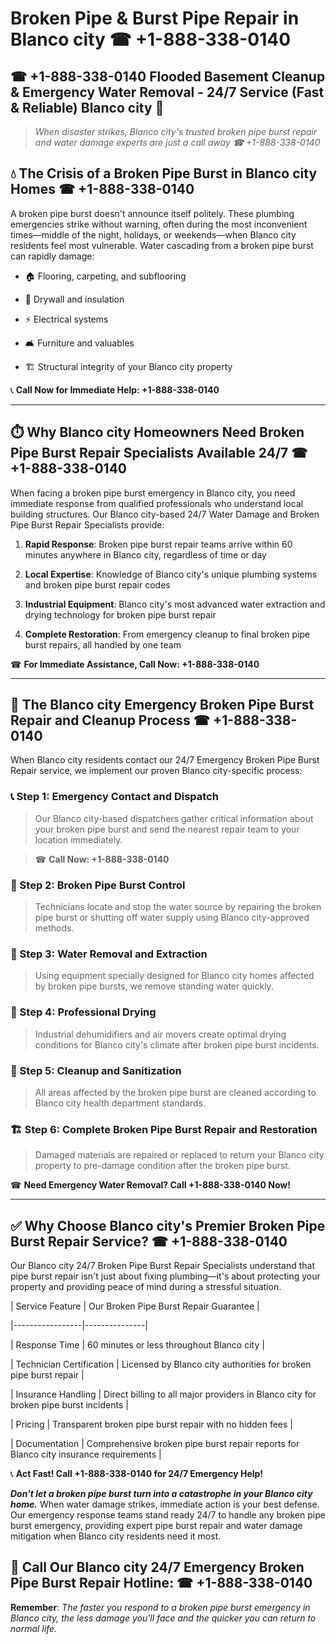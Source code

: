 # Broken Pipe & Burst Pipe Repair in Blanco city ☎ +1-888-338-0140  
## ☎ +1-888-338-0140 Flooded Basement Cleanup & Emergency Water Removal - 24/7 Service (Fast & Reliable) Blanco city 🚨  

> *When disaster strikes, Blanco city's trusted broken pipe burst repair and water damage experts are just a call away ☎ +1-888-338-0140*  

## 💧 The Crisis of a Broken Pipe Burst in Blanco city Homes ☎ +1-888-338-0140  

A broken pipe burst doesn't announce itself politely. These plumbing emergencies strike without warning, often during the most inconvenient times—middle of the night, holidays, or weekends—when Blanco city residents feel most vulnerable. Water cascading from a broken pipe burst can rapidly damage:  

* 🏠 Flooring, carpeting, and subflooring  
* 🧱 Drywall and insulation  
* ⚡ Electrical systems  
* 🛋️ Furniture and valuables  
* 🏗️ Structural integrity of your Blanco city property  

📞 **Call Now for Immediate Help: +1-888-338-0140**  

---  

## ⏱️ Why Blanco city Homeowners Need Broken Pipe Burst Repair Specialists Available 24/7 ☎ +1-888-338-0140  

When facing a broken pipe burst emergency in Blanco city, you need immediate response from qualified professionals who understand local building structures. Our Blanco city-based 24/7 Water Damage and Broken Pipe Burst Repair Specialists provide:  

1. **Rapid Response**: Broken pipe burst repair teams arrive within 60 minutes anywhere in Blanco city, regardless of time or day  
2. **Local Expertise**: Knowledge of Blanco city's unique plumbing systems and broken pipe burst repair codes  
3. **Industrial Equipment**: Blanco city's most advanced water extraction and drying technology for broken pipe burst repair  
4. **Complete Restoration**: From emergency cleanup to final broken pipe burst repairs, all handled by one team  

☎ **For Immediate Assistance, Call Now: +1-888-338-0140**  

---  

## 🔧 The Blanco city Emergency Broken Pipe Burst Repair and Cleanup Process ☎ +1-888-338-0140  

When Blanco city residents contact our 24/7 Emergency Broken Pipe Burst Repair service, we implement our proven Blanco city-specific process:  

### 📞 Step 1: Emergency Contact and Dispatch  
> Our Blanco city-based dispatchers gather critical information about your broken pipe burst and send the nearest repair team to your location immediately.  
> ☎ **Call Now: +1-888-338-0140**  

### 🚿 Step 2: Broken Pipe Burst Control  
> Technicians locate and stop the water source by repairing the broken pipe burst or shutting off water supply using Blanco city-approved methods.  

### 🌊 Step 3: Water Removal and Extraction  
> Using equipment specially designed for Blanco city homes affected by broken pipe bursts, we remove standing water quickly.  

### 💨 Step 4: Professional Drying  
> Industrial dehumidifiers and air movers create optimal drying conditions for Blanco city's climate after broken pipe burst incidents.  

### 🧼 Step 5: Cleanup and Sanitization  
> All areas affected by the broken pipe burst are cleaned according to Blanco city health department standards.  

### 🏗️ Step 6: Complete Broken Pipe Burst Repair and Restoration  
> Damaged materials are repaired or replaced to return your Blanco city property to pre-damage condition after the broken pipe burst.  

☎ **Need Emergency Water Removal? Call +1-888-338-0140 Now!**  

---  

## ✅ Why Choose Blanco city's Premier Broken Pipe Burst Repair Service? ☎ +1-888-338-0140  

Our Blanco city 24/7 Broken Pipe Burst Repair Specialists understand that pipe burst repair isn't just about fixing plumbing—it's about protecting your property and providing peace of mind during a stressful situation.  

| Service Feature | Our Broken Pipe Burst Repair Guarantee |  
|-----------------|---------------|  
| Response Time | 60 minutes or less throughout Blanco city |  
| Technician Certification | Licensed by Blanco city authorities for broken pipe burst repair |  
| Insurance Handling | Direct billing to all major providers in Blanco city for broken pipe burst incidents |  
| Pricing | Transparent broken pipe burst repair with no hidden fees |  
| Documentation | Comprehensive broken pipe burst repair reports for Blanco city insurance requirements |  

📞 **Act Fast! Call +1-888-338-0140 for 24/7 Emergency Help!**  

***Don't let a broken pipe burst turn into a catastrophe in your Blanco city home.*** When water damage strikes, immediate action is your best defense. Our emergency response teams stand ready 24/7 to handle any broken pipe burst emergency, providing expert pipe burst repair and water damage mitigation when Blanco city residents need it most.  

## 📱 Call Our Blanco city 24/7 Emergency Broken Pipe Burst Repair Hotline: ☎ +1-888-338-0140  

**Remember**: *The faster you respond to a broken pipe burst emergency in Blanco city, the less damage you'll face and the quicker you can return to normal life.*